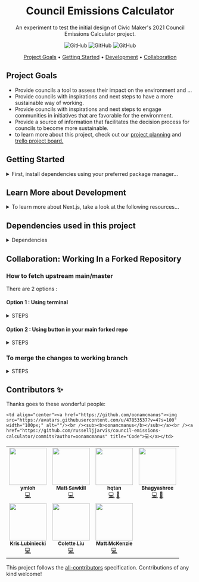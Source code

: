 <h1 align="center">
  Council Emissions Calculator
</h1>
<p align="center">
  An experiment to test the initial design of Civic Maker's 2021 Council Emissions Calculator project.
</p>

<p align="center">
  <img alt="GitHub" src="https://img.shields.io/github/issues-pr/CodeforAustralia/council-emissions-calculator.svg">
  <img alt="GitHub" src="https://img.shields.io/github/commit-activity/m/CodeforAustralia/council-emissions-calculator.svg">
  <img alt="GitHub" src="https://img.shields.io/badge/all_contributors-9-blue.svg?style=flat-square">
</p>

<p align="center">
  <a href="#Project-Goals">Project Goals</a> •
  <a href="#Getting-Started">Getting Started</a> •
  <a href="#Learn-More-about-Development"> Development</a> •
  <a href="#Collaboration-Working-In-a-Forked-Repository">Collaboration </a>
</p>





## Project Goals

- Provide councils a tool to assess their impact on the environment and ...
- Provide councils with inspirations and next steps to have a more sustainable way of working.
- Provide councils with inspirations and next steps to engage communities in initiatives that are favorable for the environment.
- Provide a source of information that facilitates the decision process for councils to become more sustainable.
- to learn more about this project, check out our [project planning](https://docs.google.com/document/d/1h5r1AfbQC8Azy_cdGHGBGOJwSxSqvt0cHKd5MmSd7qo/edit#heading=h.fw4lq2wclkt9) and [trello project board.](https://trello.com/b/ZXaIkclp/civic-makers-2021-l-use-this-one)

## Getting Started

<details>
<summary> First, install dependencies using your preferred package manager... </summary>

```
npm install
# or
yarn install
```

Next, run the development server:

```
npm run dev
# or
yarn dev
```

Open [http://localhost:3000](http://localhost:3000) with your browser to see the result.

You can start editing the page by modifying `pages/index.js`. The page auto-updates as you edit the file.

     
</details>

## Learn More about Development
<details>
<summary> 
To learn more about Next.js, take a look at the following resources...
</summary> 
     
- [Next.js Documentation](https://nextjs.org/docs) - learn about Next.js features and API.

- [Learn Next.js](https://nextjs.org/learn) - an interactive Next.js tutorial.

You can check out [the Next.js GitHub repository](https://github.com/vercel/next.js/) - your feedback and contributions are welcome!
     
</details>


## Dependencies used in this project
<details>
<summary> Dependencies </summary>
     
- Google Sheets as database
     
- Google sheets to process form responses and calculate emissions

- Chakra for UI framework

- Highcharts to build charts in report

- Vercel as hosting platform

</details>


## Collaboration: Working In a Forked Repository

### How to fetch upstream main/master

There are 2 options :

#### Option 1 : Using terminal
<details>
<summary> 
STEPS
</summary>
1. Checkout to main branch
2. `git branch` view list to confirm
3. `git remote add upstream (URL- copy the URL from Code for Australia CodeforAustralia/council-emissions-calculator-spike git hub)`

- Upstream is the name for the master git repo it can be reasonable any name.

4. `git fetch upstream`
5. `git merge upstream/main`
6. `git pull`
</details>

#### Option 2 : Using button in your main forked repo


<details>
<summary> 
STEPS
</summary>
(located above the code listing right top)

1. Click on `fetch upstream` button
2. Select `Fetch and merge` button
3. `git pull` at the local main branch

- Resolve any conflicts

4. `git status`
5. `git add .` or `git add (file/path name)`
6. `git commit -m “note”`
</details>

### To merge the changes to working branch
<details>
<summary> 
STEPS
</summary> 
     
1. `git checkout (branch name)`
2. `git merge main`
</details>

## Contributors ✨

Thanks goes to these wonderful people:

<!-- ALL-CONTRIBUTORS-LIST:START - Do not remove or modify this section -->
<!-- prettier-ignore-start -->
<!-- markdownlint-disable -->
<table>
  <tr>
         <td align="center"><a href="https://github.com/ymloh"><img src="https://avatars.githubusercontent.com/u/20964807?v=4?s=100" width="100px;" alt=""/><br /><sub><b>ymloh</b></sub></a><br /><a href="https://github.com/russelljjarvis/council-emissions-calculator/commits?author=ymloh" title="Code">💻</a>
     </td>
    <td align="center"><a href="https://blog.codeforaustralia.org"><img src="https://avatars.githubusercontent.com/u/31912?v=4?s=100" width="100px;" alt=""/><br /><sub><b>Matt Sawkill</b></sub></a><br /><a href="https://github.com/russelljjarvis/council-emissions-calculator/commits?author=sawks" title="Code">💻</a></td>
    <td align="center"><a href="https://github.com/hqtan"><img src="https://avatars.githubusercontent.com/u/4408259?v=4?s=100" width="100px;" alt=""/><br /><sub><b>hqtan</b></sub></a><br /><a href="https://github.com/russelljjarvis/council-emissions-calculator/commits?author=hqtan" title="Code">💻</a> <a href="https://github.com/russelljjarvis/council-emissions-calculator/commits?author=hqtan" title="Documentation">📖</a></td>
    <td align="center"><a href="https://github.com/bhagya099"><img src="https://avatars.githubusercontent.com/u/59786494?v=4?s=100" width="100px;" alt=""/><br /><sub><b>Bhagyashree</b></sub></a><br /><a href="https://github.com/russelljjarvis/council-emissions-calculator/commits?author=bhagya099" title="Code">💻</a> <a href="https://github.com/russelljjarvis/council-emissions-calculator/commits?author=bhagya099" title="Documentation">📖</a></td>
</tr>

<tr>
  <td align="center"><a href="https://www.linkedin.com/in/lubiniecki/"><img src="https://avatars.githubusercontent.com/u/22548703?v=4?s=100" width="100px;" alt=""/><br /><sub><b>Kris Lubiniecki</b></sub></a><br /><a href="https://github.com/russelljjarvis/council-emissions-calculator/commits?author=klubiniecki" title="Code">💻</a>

<td align="center"><a href="https://github.com/coletto817"><img src="https://avatars.githubusercontent.com/u/83195319?v=4?s=100" width="100px;" alt=""/><br /><sub><b>Colette Liu</b></sub></a><br /><a href="https://github.com/russelljjarvis/council-emissions-calculator/commits?author=coletto817" title="Code">💻</a>
  
  </td>  
    <td align="center"><a href="https://github.com/batteries76"><img src="https://avatars.githubusercontent.com/u/17744107?v=4?s=100" width="100px;" alt=""/><br /><sub><b>Matt McKenzie</b></sub></a><br /><a href="https://github.com/russelljjarvis/council-emissions-calculator/commits?author=batteries76" title="Code">💻</a></td>

    <td align="center"><a href="https://github.com/oonamcmanus"><img src="https://avatars.githubusercontent.com/u/47853537?v=4?s=100" width="100px;" alt=""/><br /><sub><b>oonamcmanus</b></sub></a><br /><a href="https://github.com/russelljjarvis/council-emissions-calculator/commits?author=oonamcmanus" title="Code">💻</a></td>
  </tr>

</tr>
</table>

<!-- markdownlint-restore -->
<!-- prettier-ignore-end -->

<!-- ALL-CONTRIBUTORS-LIST:END -->

This project follows the [all-contributors](https://github.com/all-contributors/all-contributors) specification. Contributions of any kind welcome!

